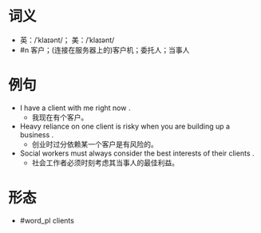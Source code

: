 # 词义
- 英：/ˈklaɪənt/； 美：/ˈklaɪənt/
- #n 客户；(连接在服务器上的)客户机；委托人；当事人
# 例句
- I have a client with me right now .
	- 我现在有个客户。
- Heavy reliance on one client is risky when you are building up a business .
	- 创业时过分依赖某一个客户是有风险的。
- Social workers must always consider the best interests of their clients .
	- 社会工作者必须时刻考虑其当事人的最佳利益。
# 形态
- #word_pl clients
